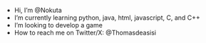 - Hi, I’m @Nokuta
- I’m currently learning python, java, html, javascript, C, and C++
- I’m looking to develop a game
- How to reach me on Twitter/X: @Thomasdeasisi

<!---
Nokuta/Nokuta is a ✨ special ✨ repository because its `README.md` (this file) appears on your GitHub profile.
You can click the Preview link to take a look at your changes.
--->
